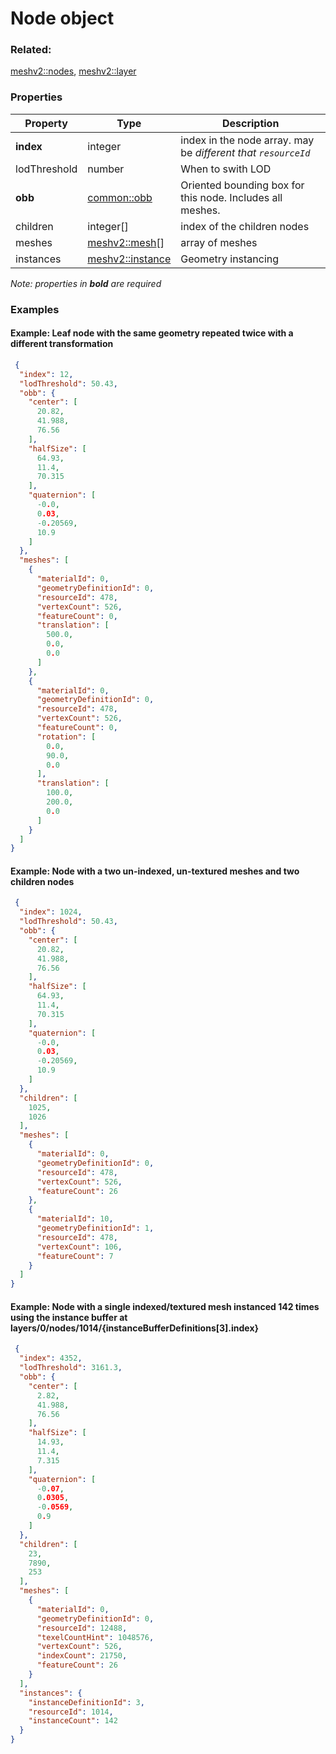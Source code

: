 # Node object



### Related:

[meshv2::nodes](nodes.md), [meshv2::layer](layer.md)
### Properties

| Property | Type | Description |
| --- | --- | --- |
| **index** | integer | index in the node array. may be *different that `resourceId`* |
| lodThreshold | number | When to swith LOD |
| **obb** | [common::obb](../../common/docs/obb.md) | Oriented bounding box for this node. Includes all meshes. |
| children | integer[] | index of the children nodes |
| meshes | [meshv2::mesh](mesh.md)[] | array of meshes |
| instances | [meshv2::instance](instance.md) | Geometry instancing |

*Note: properties in **bold** are required*

### Examples 

#### Example: Leaf node with the same geometry repeated twice with a different transformation 

```json
 {
  "index": 12,
  "lodThreshold": 50.43,
  "obb": {
    "center": [
      20.82,
      41.988,
      76.56
    ],
    "halfSize": [
      64.93,
      11.4,
      70.315
    ],
    "quaternion": [
      -0.0,
      0.03,
      -0.20569,
      10.9
    ]
  },
  "meshes": [
    {
      "materialId": 0,
      "geometryDefinitionId": 0,
      "resourceId": 478,
      "vertexCount": 526,
      "featureCount": 0,
      "translation": [
        500.0,
        0.0,
        0.0
      ]
    },
    {
      "materialId": 0,
      "geometryDefinitionId": 0,
      "resourceId": 478,
      "vertexCount": 526,
      "featureCount": 0,
      "rotation": [
        0.0,
        90.0,
        0.0
      ],
      "translation": [
        100.0,
        200.0,
        0.0
      ]
    }
  ]
} 
```

#### Example: Node with a two un-indexed, un-textured meshes and two children nodes 

```json
 {
  "index": 1024,
  "lodThreshold": 50.43,
  "obb": {
    "center": [
      20.82,
      41.988,
      76.56
    ],
    "halfSize": [
      64.93,
      11.4,
      70.315
    ],
    "quaternion": [
      -0.0,
      0.03,
      -0.20569,
      10.9
    ]
  },
  "children": [
    1025,
    1026
  ],
  "meshes": [
    {
      "materialId": 0,
      "geometryDefinitionId": 0,
      "resourceId": 478,
      "vertexCount": 526,
      "featureCount": 26
    },
    {
      "materialId": 10,
      "geometryDefinitionId": 1,
      "resourceId": 478,
      "vertexCount": 106,
      "featureCount": 7
    }
  ]
} 
```

#### Example: Node with a single indexed/textured mesh instanced 142 times using the instance buffer at layers/0/nodes/1014/{instanceBufferDefinitions[3].index}  

```json
 {
  "index": 4352,
  "lodThreshold": 3161.3,
  "obb": {
    "center": [
      2.82,
      41.988,
      76.56
    ],
    "halfSize": [
      14.93,
      11.4,
      7.315
    ],
    "quaternion": [
      -0.07,
      0.0305,
      -0.0569,
      0.9
    ]
  },
  "children": [
    23,
    7890,
    253
  ],
  "meshes": [
    {
      "materialId": 0,
      "geometryDefinitionId": 0,
      "resourceId": 12488,
      "texelCountHint": 1048576,
      "vertexCount": 526,
      "indexCount": 21750,
      "featureCount": 26
    }
  ],
  "instances": {
    "instanceDefinitionId": 3,
    "resourceId": 1014,
    "instanceCount": 142
  }
} 
```

